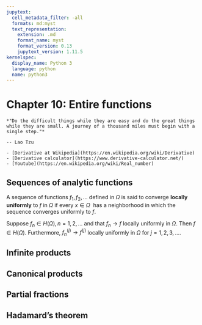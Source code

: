 ```yaml
---
jupytext:
  cell_metadata_filter: -all
  formats: md:myst
  text_representation:
    extension: .md
    format_name: myst
    format_version: 0.13
    jupytext_version: 1.11.5
kernelspec:
  display_name: Python 3
  language: python
  name: python3
---
```


# Chapter 10: Entire functions

```{epigraph}
*"Do the difficult things while they are easy and do the great things while they are small. A journey of a thousand miles must begin with a single step."*

-- Lao Tzu
```

```{seealso}
- [Derivative at Wikipedia](https://en.wikipedia.org/wiki/Derivative)
- [Derivative calculator](https://www.derivative-calculator.net/)
- [Youtube](https://en.wikipedia.org/wiki/Real_number) 
```

## Sequences of analytic functions
A sequence of functions $f_1, f_2,\dots$ defined in $\Omega$­ is said to converge **locally uniformly** to $f$ in ­$\Omega$ if every $x\in \Omega$ ­ has a neighborhood in which the sequence converges uniformly to $f$.

Suppose $f_n \in H(\Omega­), n = 1, 2, \dots$ and that $f_n\rightarrow f$
locally uniformly in $\Omega$­. Then $f \in H(\Omega­)$. Furthermore, $f^{(j)}_n \rightarrow f^{(j)}$
locally uniformly in $\Omega$­ for $j = 1, 2, 3,\dots$.


## Infinite products

## Canonical products 

## Partial fractions 

## Hadamard’s theorem

